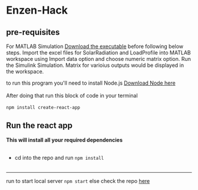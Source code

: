 # Enzen-Hack
## pre-requisites
For MATLAB Simulation [Download the executable]( https://drive.google.com/drive/folders/1kd16QmaWjFocbtHeGDRi04QS4Owcwjeg?usp=sharing) before following below steps. Import the excel files for SolarRadiation and LoadProfile into MATLAB workspace using Import data option and choose numeric matrix option. Run the Simulink Simulation. Matrix for varioius outputs would be displayed in the workspace.

to run this program you'll need to install Node.js [Download Node here](https://nodejs.org/en/download/)<br><br>
After doing that run this block of code in your terminal<br><br>
`npm install create-react-app`
## Run the react app
**This will install all your required dependencies**<br><br>
- cd into the repo and run `npm install`<br><br>
**** 
run to start local server `npm start`
else check the repo [here](http://yugaank-kalia.github.io/Enzenearth/)
